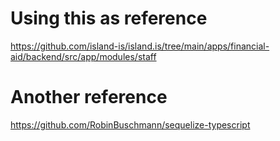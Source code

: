 # Using this as reference 
https://github.com/island-is/island.is/tree/main/apps/financial-aid/backend/src/app/modules/staff

# Another reference
https://github.com/RobinBuschmann/sequelize-typescript
